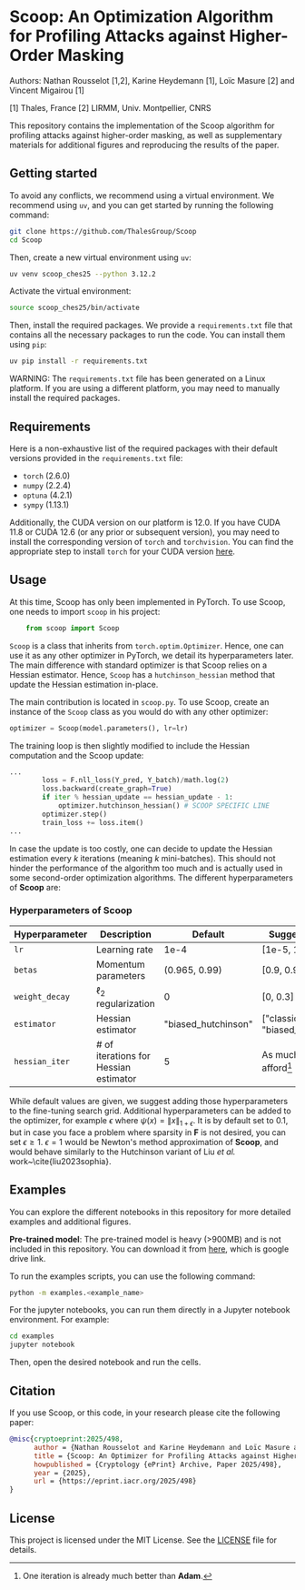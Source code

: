 # Scoop: An Optimization Algorithm for Profiling Attacks against Higher-Order Masking
Authors: Nathan Rousselot [1,2], Karine Heydemann [1], Loïc Masure [2] and Vincent Migairou [1]

[1] Thales, France
[2] LIRMM, Univ. Montpellier, CNRS

This repository contains the implementation of the Scoop algorithm for profiling attacks against higher-order masking, as well as supplementary materials for additional figures and reproducing the results of the paper.

## Getting started

To avoid any conflicts, we recommend using a virtual environment. We recommend using `uv`, and you can get started by running the following command:

```bash
git clone https://github.com/ThalesGroup/Scoop
cd Scoop
```

Then, create a new virtual environment using `uv`:

```bash
uv venv scoop_ches25 --python 3.12.2
```
Activate the virtual environment:

```bash 
source scoop_ches25/bin/activate
```

Then, install the required packages. We provide a `requirements.txt` file that contains all the necessary packages to run the code. You can install them using `pip`:

```bash
uv pip install -r requirements.txt
```

WARNING: The `requirements.txt` file has been generated on a Linux platform. If you are using a different platform, you may need to manually install the required packages.

## Requirements

Here is a non-exhaustive list of the required packages with their default versions provided in the `requirements.txt` file:
- `torch` (2.6.0)
- `numpy` (2.2.4)
- `optuna` (4.2.1)
- `sympy` (1.13.1)

Additionally, the CUDA version on our platform is 12.0. If you have CUDA 11.8 or CUDA 12.6 (or any prior or subsequent version), you may need to install the corresponding version of `torch` and `torchvision`. You can find the appropriate step to install `torch` for your CUDA version [here](https://pytorch.org/get-started/locally/). 

## Usage

At this time, Scoop has only been implemented in PyTorch. To use Scoop, one needs to import `scoop` in his project:

```python
    from scoop import Scoop
```

`Scoop` is a class that inherits from `torch.optim.Optimizer`. Hence, one can use it as any other optimizer in PyTorch, we detail its hyperparameters later. The main difference with standard optimizer is that Scoop relies on a Hessian estimator. Hence, `Scoop` has a `hutchinson_hessian` method that update the Hessian estimation in-place.

The main contribution is located in `scoop.py`. To use Scoop, create an instance of the `Scoop` class as you would do with any other optimizer:

```python
optimizer = Scoop(model.parameters(), lr=lr)
```

The training loop is then slightly modified to include the Hessian computation and the Scoop update:

```python
...
        loss = F.nll_loss(Y_pred, Y_batch)/math.log(2)
        loss.backward(create_graph=True)
        if iter % hessian_update == hessian_update - 1:
            optimizer.hutchinson_hessian() # SCOOP SPECIFIC LINE
        optimizer.step()
        train_loss += loss.item()
...
```

In case the update is too costly, one can decide to update the Hessian estimation every $k$ iterations (meaning $k$ mini-batches). This should not hinder the performance of the algorithm too much and is actually used in some second-order optimization algorithms. The different hyperparameters of **Scoop** are:

### Hyperparameters of **Scoop**

| **Hyperparameter**     | **Description**                      | **Default**   | **Suggested Range**                   |
|-------------------------|--------------------------------------|---------------|----------------------------------------|
| `lr`                   | Learning rate                       | 1e-4          | [1e-5, 1e-2]                          |
| `betas`                | Momentum parameters                 | (0.965, 0.99) | [0.9, 0.999]                          |
| `weight_decay`         | $\ell_2$ regularization             | 0             | [0, 0.3]                              |
| `estimator`            | Hessian estimator                   | "biased_hutchinson" | ["classic", "biased_hutchinson"] |
| `hessian_iter`         | # of iterations for Hessian estimator | 5            | As much as you can afford[^1]         |

[^1]: One iteration is already much better than **Adam**.

While default values are given, we suggest adding those hyperparameters to the fine-tuning search grid. Additional hyperparameters can be added to the optimizer, for example $\epsilon$ where $\psi(x) = \|x\|_{1+\epsilon}$. It is by default set to 0.1, but in case you face a problem where sparsity in $\mathbf{F}$ is not desired, you can set $\epsilon \geq 1$. $\epsilon = 1$ would be Newton's method approximation of **Scoop**, and would behave similarly to the Hutchinson variant of Liu *et al.* work~\cite{liu2023sophia}.

## Examples

You can explore the different notebooks in this repository for more detailed examples and additional figures.

**Pre-trained model**: The pre-trained model is heavy (>900MB) and is not included in this repository. You can download it from [here](https://drive.google.com/file/d/1zi_UcvCEBv2KH0-IZ9E_OxSBLkUAOGln/view?usp=sharing), which is google drive link.

To run the examples scripts, you can use the following command:

```bash
python -m examples.<example_name>
```

For the jupyter notebooks, you can run them directly in a Jupyter notebook environment. For example:

```bash
cd examples
jupyter notebook
```

Then, open the desired notebook and run the cells.

## Citation

If you use Scoop, or this code, in your research please cite the following paper:

```bibtex
@misc{cryptoeprint:2025/498,
      author = {Nathan Rousselot and Karine Heydemann and Loïc Masure and Vincent Migairou},
      title = {Scoop: An Optimizer for Profiling Attacks against Higher-Order Masking},
      howpublished = {Cryptology {ePrint} Archive, Paper 2025/498},
      year = {2025},
      url = {https://eprint.iacr.org/2025/498}
}
```

## License

This project is licensed under the MIT License. See the [LICENSE](LICENSE) file for details.